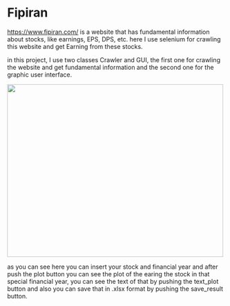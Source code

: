 # Fipiran 
https://www.fipiran.com/ is a website that has fundamental information about stocks, like earnings, EPS, DPS, etc. 
here I use selenium for crawling this website and get Earning from these stocks.

in this project, I use two classes Crawler and GUI, the first one for crawling the website and get fundamental information and the second one for the graphic user interface.

<img src="https://user-images.githubusercontent.com/54494078/132708173-f65c4f08-627c-425b-8bfd-481f7f40d103.PNG" width="500" height="400" align = 'center' >

as you can see here you can insert your stock and financial year and after push the plot button you can see the plot of the earing the stock in that special financial year, you can see the text of that by pushing the text_plot button and also you can save that in .xlsx format by pushing the save_result button.


